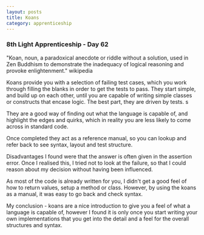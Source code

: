 ```yaml
---
layout: posts
title: Koans
category: apprenticeship
---
```


### 8th Light Apprenticeship - Day 62

"Koan, noun, a paradoxical anecdote or riddle without a solution, used in Zen Buddhism to demonstrate the inadequacy of logical reasoning and provoke enlightenment." wikipedia

<!--break--> 

Koans provide you with a selection of failing test cases, which you work through filling the blanks in order to get the tests to pass. They start simple, and build up on each other, until you are capable of writing simple classes or constructs that encase logic. The best part, they are driven by tests. s

They are a good way of finding out what the language is capable of, and highlight the edges and quirks, which in reality you are less likely to come across in standard code. 

Once completed they act as a reference manual, so you can lookup and refer back to see syntax, layout and test structure.

Disadvantages I found were that the answer is often given in the assertion error. Once I realised this, I tried not to look at the failure, so that I could reason about my decision without having been influenced.

As most of the code is already written for you, I didn't get a good feel of how to return values, setup a method or class. However, by using the koans as a manual, it was easy to go back and check syntax.

My conclusion - koans are a nice introduction to give you a feel of what a language is capable of, however I found it is only once you start writing your own implementations that you get into the detail and a feel for the overall structures and syntax.





